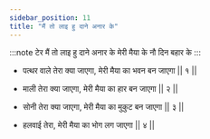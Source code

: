 ```yaml
---
sidebar_position: 11
title: "मैं तो लाइ हु दाने अनार के"
---
```


:::note टेर
मैं तो लाइ हु दाने अनार के मेरी मैया के नौ दिन बहार के
:::

- पत्थर वाले तेरा क्या जाएगा, मेरी मैया का भवन बन जाएगा || १ ||

- माली तेरा क्या जाएगा, मेरी मैया का हार बन जाएगा || २ ||

- सोनी तेरा क्या जाएगा, मेरी मैया का मुकुट बन जाएगा || ३ ||

- हलवाई तेरा, मेरी मैया का भोग लग जाएगा || ४ ||
